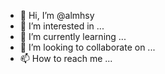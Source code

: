 - 👋 Hi, I’m @almhsy
- 👀 I’m interested in ...
- 🌱 I’m currently learning ...
- 💞️ I’m looking to collaborate on ...
- 📫 How to reach me ...

<!---
almhsy/almhsy is a ✨ special ✨ repository because its `README.md` (this file) appears on your GitHub profile.
You can click the Preview link to take a look at your changes.
--->
